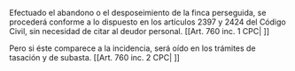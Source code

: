 Efectuado el abandono o el desposeimiento de la finca perseguida, se procederá conforme a lo dispuesto en los artículos 2397 y 2424 del Código Civil, sin necesidad de citar al deudor personal. [[Art. 760 inc. 1 CPC| ]]

Pero si éste comparece a la incidencia, será oído en los trámites de tasación y de subasta. [[Art. 760 inc. 2 CPC| ]]